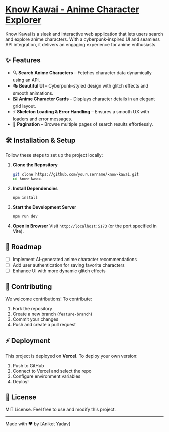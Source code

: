 # [Know Kawai - Anime Character Explorer](https://kawai-know.vercel.app/)

Know Kawai is a sleek and interactive web application that lets users search and explore anime characters. With a cyberpunk-inspired UI and seamless API integration, it delivers an engaging experience for anime enthusiasts.

## ✨ Features
- 🔍 **Search Anime Characters** – Fetches character data dynamically using an API.
- 🎭 **Beautiful UI** – Cyberpunk-styled design with glitch effects and smooth animations.
- 🖼 **Anime Character Cards** – Displays character details in an elegant grid layout.
- ⚡ **Skeleton Loading & Error Handling** – Ensures a smooth UX with loaders and error messages.
- 📜 **Pagination** – Browse multiple pages of search results effortlessly.


## 🛠 Installation & Setup
Follow these steps to set up the project locally:

1. **Clone the Repository**
   ```sh
   git clone https://github.com/yourusername/know-kawai.git
   cd know-kawai
   ```
2. **Install Dependencies**
   ```sh
   npm install
   ```
3. **Start the Development Server**
   ```sh
   npm run dev
   ```
4. **Open in Browser**
   Visit `http://localhost:5173` (or the port specified in Vite).



## 📌 Roadmap
- [ ] Implement AI-generated anime character recommendations
- [ ] Add user authentication for saving favorite characters
- [ ] Enhance UI with more dynamic glitch effects

## 🤝 Contributing
We welcome contributions! To contribute:
1. Fork the repository
2. Create a new branch (`feature-branch`)
3. Commit your changes
4. Push and create a pull request

## ⚡ Deployment
This project is deployed on **Vercel**. To deploy your own version:
1. Push to GitHub
2. Connect to Vercel and select the repo
3. Configure environment variables
4. Deploy!

## 📜 License
MIT License. Feel free to use and modify this project.

---
Made with ❤️ by [Aniket Yadav]

